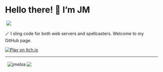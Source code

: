 # Hello there! 👋 I’m JM 

&nbsp;![](https://komarev.com/ghpvc/?username=jmebia&color=brightgreen)

🪄 I sling code for both web servers and spellcasters. 
Welcome to my GitHub page.

[![Play on Itch.io](https://i.giphy.com/XIqCQx02E1U9W.webp)](https://maiusebi.itch.io)

---


<p>&nbsp;
  <img align="center" src="https://github-readme-stats.vercel.app/api?username=jmebia&show_icons=true&theme=tokyonight&rank_icon=github&count_private=true&hide=issues&locale=en" alt="jmebia" />

<img align="center" src="https://github-readme-stats.vercel.app/api/top-langs/?username=jmebia&layout=compact&hide_border=true&&langs_count=10&show_icons=true&theme=transparent" />
</p>

